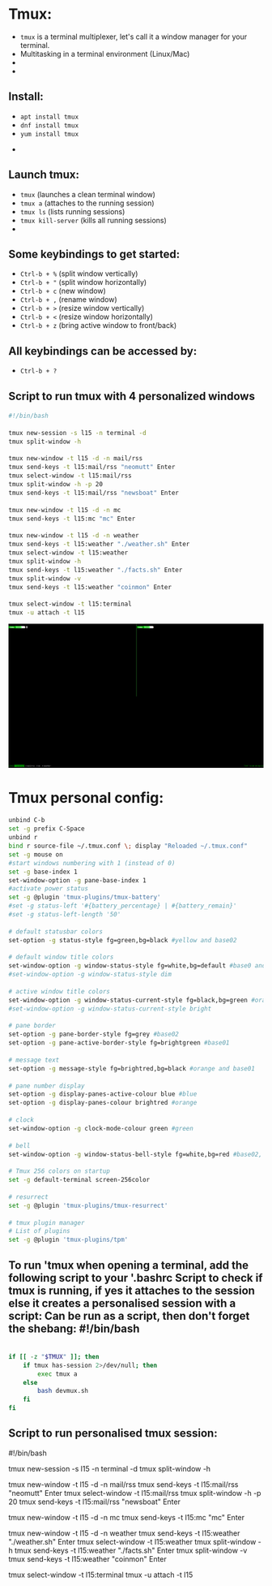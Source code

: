 # Tmux:

- `tmux` is a terminal multiplexer, let's call it a window manager for your terminal.
- Multitasking in a terminal environment (Linux/Mac)
- 
-

## Install:

* `apt install tmux`
* `dnf install tmux`
* `yum install tmux`
- 

## Launch tmux:

- `tmux` (launches a clean terminal window)
- `tmux a` (attaches to the running session)
- `tmux ls` (lists running sessions)
- `tmux kill-server` (kills all running sessions)
-

## Some keybindings to get started:

- `Ctrl-b + %` (split window vertically)
- `Ctrl-b + "` (split window horizontally)
- `Ctrl-b + c` (new window)
- `Ctrl-b + ,` (rename window)
- `Ctrl-b + >` (resize window vertically)
- `Ctrl-b + <` (resize window horizontally)
- `Ctrl-b + z` (bring active window to front/back)

## All keybindings can be accessed by:
- `Ctrl-b + ?`

## Script to run tmux with 4 personalized windows

```bash
#!/bin/bash

tmux new-session -s l15 -n terminal -d
tmux split-window -h

tmux new-window -t l15 -d -n mail/rss
tmux send-keys -t l15:mail/rss "neomutt" Enter
tmux select-window -t l15:mail/rss
tmux split-window -h -p 20
tmux send-keys -t l15:mail/rss "newsboat" Enter

tmux new-window -t l15 -d -n mc
tmux send-keys -t l15:mc "mc" Enter

tmux new-window -t l15 -d -n weather
tmux send-keys -t l15:weather "./weather.sh" Enter
tmux select-window -t l15:weather
tmux split-window -h
tmux send-keys -t l15:weather "./facts.sh" Enter
tmux split-window -v
tmux send-keys -t l15:weather "coinmon" Enter

tmux select-window -t l15:terminal
tmux -u attach -t l15

```
![Screenshot](https://github.com/tommyh1/tmux/blob/d2953c576b534194bb513a97cde33dfb767938c7/Screenshot%20from%202022-06-29%2012-20-49.png)

# Tmux personal config:

```bash
unbind C-b
set -g prefix C-Space
unbind r
bind r source-file ~/.tmux.conf \; display "Reloaded ~/.tmux.conf"
set -g mouse on
#start windows numbering with 1 (instead of 0)
set -g base-index 1
set-window-option -g pane-base-index 1
#activate power status
set -g @plugin 'tmux-plugins/tmux-battery'
#set -g status-left '#{battery_percentage} | #{battery_remain}'
#set -g status-left-length '50'

# default statusbar colors
set-option -g status-style fg=green,bg=black #yellow and base02

# default window title colors
set-window-option -g window-status-style fg=white,bg=default #base0 and default
#set-window-option -g window-status-style dim

# active window title colors
set-window-option -g window-status-current-style fg=black,bg=green #orange and default
#set-window-option -g window-status-current-style bright

# pane border
set-option -g pane-border-style fg=grey #base02
set-option -g pane-active-border-style fg=brightgreen #base01

# message text
set-option -g message-style fg=brightred,bg=black #orange and base01

# pane number display
set-option -g display-panes-active-colour blue #blue
set-option -g display-panes-colour brightred #orange

# clock
set-window-option -g clock-mode-colour green #green

# bell
set-window-option -g window-status-bell-style fg=white,bg=red #base02, red

# Tmux 256 colors on startup
set -g default-terminal screen-256color

# resurrect
set -g @plugin 'tmux-plugins/tmux-resurrect'

# tmux plugin manager
# List of plugins
set -g @plugin 'tmux-plugins/tpm'
```



To run 'tmux when opening a terminal, add the following script to your '.bashrc
Script to check if tmux is running, if yes it attaches to the session else it creates a personalised session with a script:
Can be run as a script, then don't forget the shebang: #!/bin/bash
---------------------------------------------------------------------------------------------------------------------------

```bash

if [[ -z "$TMUX" ]]; then
	if tmux has-session 2>/dev/null; then
		exec tmux a
	else
		bash devmux.sh
	fi
fi
```

Script to run personalised tmux session:
----------------------------------------

#!/bin/bash

tmux new-session -s l15 -n terminal -d
tmux split-window -h

tmux new-window -t l15 -d -n mail/rss
tmux send-keys -t l15:mail/rss "neomutt" Enter
tmux select-window -t l15:mail/rss
tmux split-window -h -p 20
tmux send-keys -t l15:mail/rss "newsboat" Enter

tmux new-window -t l15 -d -n mc
tmux send-keys -t l15:mc "mc" Enter

tmux new-window -t l15 -d -n weather
tmux send-keys -t l15:weather "./weather.sh" Enter
tmux select-window -t l15:weather
tmux split-window -h
tmux send-keys -t l15:weather "./facts.sh" Enter
tmux split-window -v
tmux send-keys -t l15:weather "coinmon" Enter

tmux select-window -t l15:terminal
tmux -u attach -t l15

